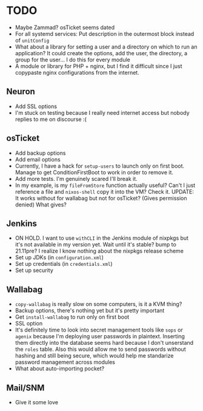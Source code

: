 # TODO
* Maybe Zammad? osTicket seems dated
* For all systemd services: Put description in the outermost block instead of `unitConfig`
* What about a library for setting a user and a directory on which to run an application? It could create the options, add the user, the directory, a group for the user... I do this for every module
* A module or library for PHP + nginx, but I find it difficult since I just copypaste nginx configurations from the internet.

## Neuron
* Add SSL options
* I'm stuck on testing because I really need internet access but nobody replies to me on discourse :(

## osTicket
* Add backup options
* Add email options
* Currently, I have a hack for `setup-users` to launch only on first boot. Manage to get ConditionFirstBoot to work in order to remove it.
* Add more tests. I'm genuinely scared I'll break it.
* In my example, is my `fileFromStore` function actually useful? Can't I just reference a file and `nixos-shell` copy it into the VM? Check it. UPDATE: It works without for wallabag but not for osTicket? (Gives permission denied) What gives?

## Jenkins
* ON HOLD. I want to use `withCLI` in the Jenkins module of nixpkgs but it's not available in my version yet. Wait until it's stable? bump to 21.11pre? I realize I know nothing about the nixpkgs release scheme
* Set up JDKs (in `configuration.xml`)
* Set up credentials (in `credentials.xml`)
* Set up security

## Wallabag
* `copy-wallabag` is really slow on some computers, is it a KVM thing?
* Backup options, there's nothing yet but it's pretty important
* Get `install-wallabag` to run only on first boot
* SSL option
* It's definitely time to look into secret management tools like `sops` or `agenix` because I'm deploying user passwords in plaintext. Inserting them directly into the database seems hard because I don't unserstand the `roles` table. Also this would allow me to send passwords without hashing and still being secure, which would help me standarize password management across modules
* What about auto-importing pocket?

## Mail/SNM
* Give it some love

